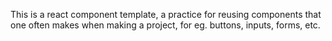 This is a react component template, a practice for reusing components that one often makes when making a project, for eg. buttons, inputs, forms, etc.
